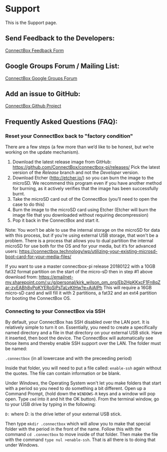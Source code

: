 # Support

This is the Support page.

## Send Feedback to the Developers: 
[ConnectBox Feedback Form](http://http://geodirk-001-site1.btempurl.com/ "Feedback Page")

## Google Groups Forum / Mailing List:
[ConnectBox Google Groups Forum](https://groups.google.com/d/forum/connectbox "ConnectBox Google Groups Forum")

## Add an issue to GitHub:
[ConnectBox Github Project](https://github.com/ConnectBox/connectbox-pi/issues "GitHub Project Issues")

## Frequently Asked Questions (FAQ):

### Reset your ConnectBox back to "factory condition"
There are a few steps (a few more than we’d like to be honest, but we’re working on the update mechanism).

1. Download the latest release image from GitHub: https://github.com/ConnectBox/connectbox-pi/releases/ Pick the latest version of the *Release* branch and not the *Developer* version.
2. Download Etcher (http://etcher.io/) so you can burn the image to the microSD. We recommend this program even if you have another method for burning, as it actively verifies that the image has been successfully burnt.
3. Take the microSD card out of the ConnectBox (you’ll need to open the case to do this)
4. Burn the image to the microSD card using Etcher (Etcher will burn the image file that you downloaded without requiring decompression)
5. Pop it back in the ConnectBox and start it.

Note: You won’t be able to use the internal storage on the microSD for data with this process, but if you’re using external USB storage, that won't be a problem. There is a process that allows you to dual partition the internal microSD for use both for the OS and for your media, but it’s for advanced users: https://connectbox.technology/wp/utilizing-your-existing-microsd-boot-card-for-your-media-files/

If you want to use a master connectbox-pi release 20180122 with a 10GB fat32 format partition on the start of the micro-sD then in step #1 above download from:
https://emailnet-my.sharepoint.com/:u:/g/personal/kirk_wilson_om_org/Eb2HpKKxcF1Fn8qZar-zvEABh8vPpKYERoSiPsTaLvKtHw?e=AiAlPh
This will require a 16GB micro-sD card and will fill it with 2 partitions, a fat32 and an ext4 partition for booting the ConnectBox OS.

### Connecting to your ConnectBox via SSH
By default, your ConnectBox has SSH disabled over the LAN port.  It is relatively simple to turn it on.  Essentially, you need to create a specifically named directory and a file in that directory on your external USB stick.  Have it inserted, then boot the device.  The ConnectBox will automatically see those items and thereby enable SSH support over the LAN.  The folder must be named:
 
`.connectbox` (in all lowercase and with the preceeding period)

Inside that folder, you will need to put a file called: `enable-ssh` again without the quotes.  The file can contain information or be blank.

Under *Windows*, the Operating System won't let you make folders that start with a period so you need to do something a bit different.  Open up a Command Prompt, (hold down the `WINDOWS-R` keys and a window will pop open. Type `cmd` into it and hit the OK button).  From the terminal window, go to your USB drive by typing in the following:

`D:` where D: is the drive letter of your external USB stick.

Then type `mkdir .connectbox` which will allow you to make that special folder with the period in the front of the name.  Follow this with the command `cd .connectbox` to move inside of that folder.  Then make the file with the command `type nul >enable-ssh`.  That is all there is to doing that under Windows.